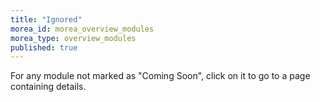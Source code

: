 ```yaml
---
title: "Ignored"
morea_id: morea_overview_modules
morea_type: overview_modules
published: true
---
```


For any module not marked as "Coming Soon", click on it to go to a page containing details.
